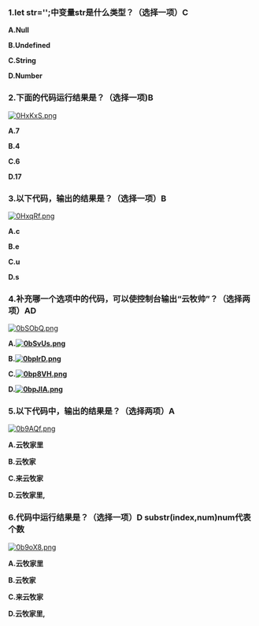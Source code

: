 ### 1.let str='';中变量str是什么类型？（选择一项）C

**A.Null**

**B.Undefined**

**C.String**

**D.Number**



### 2.下面的代码运行结果是？（选择一项)B

[![0HxKxS.png](https://s1.ax1x.com/2020/10/16/0HxKxS.png)](https://imgchr.com/i/0HxKxS)

**A.7**

**B.4**

**C.6**

**D.17**



### 3.以下代码，输出的结果是？（选择一项）B

[![0HxqRf.png](https://s1.ax1x.com/2020/10/16/0HxqRf.png)](https://imgchr.com/i/0HxqRf)

**A.c**

**B.e**

**C.u**

**D.s**



### 4.补充哪一个选项中的代码，可以使控制台输出“云牧帅”？（选择两项）AD

[![0bSObQ.png](https://s1.ax1x.com/2020/10/16/0bSObQ.png)](https://imgchr.com/i/0bSObQ)

**A.[![0bSvUs.png](https://s1.ax1x.com/2020/10/16/0bSvUs.png)](https://imgchr.com/i/0bSvUs)**

**B.[![0bplrD.png](https://s1.ax1x.com/2020/10/16/0bplrD.png)](https://imgchr.com/i/0bplrD)**

**C.[![0bp8VH.png](https://s1.ax1x.com/2020/10/16/0bp8VH.png)](https://imgchr.com/i/0bp8VH)**

**D.[![0bpJIA.png](https://s1.ax1x.com/2020/10/16/0bpJIA.png)](https://imgchr.com/i/0bpJIA)**



### 5.以下代码中，输出的结果是？（选择两项）A

[![0b9AQf.png](https://s1.ax1x.com/2020/10/16/0b9AQf.png)](https://imgchr.com/i/0b9AQf)

**A.云牧家里**

**B.云牧家**

**C.来云牧家**

**D.云牧家里,**



### 6.代码中运行结果是？（选择一项）D  substr(index,num)num代表个数

[![0b9oX8.png](https://s1.ax1x.com/2020/10/16/0b9oX8.png)](https://imgchr.com/i/0b9oX8)

**A.云牧家里**

**B.云牧家**

**C.来云牧家**

**D.云牧家里,**